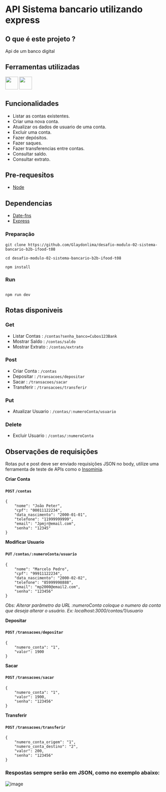 # API Sistema bancario utilizando express

## O que é este projeto ?
Api de um banco digital

## Ferramentas utilizadas
<div>
<img loading="lazy" src="https://cdn.jsdelivr.net/gh/devicons/devicon/icons/nodejs/nodejs-plain-wordmark.svg" width="40" height="40"/>
<img src="https://cdn.jsdelivr.net/gh/devicons/devicon/icons/express/express-original.svg" width="40" height="40"/>         
</div>

## Funcionalidades 
 - Listar as contas existentes.
 - Criar uma nova conta.
 - Atualizar os dados de usuario de uma conta.
 - Excluir uma conta.
 - Fazer depósitos.
 - Fazer saques.
 - Fazer transferencias entre contas.
 - Consultar saldo.
 - Consultar extrato.

## Pre-requesitos
- [Node](http://nodejs.org/)

## Dependencias
- [Date-fns](https://date-fns.org/)
- [Express](https://expressjs.com/)

### Preparação

```
git clone https://github.com/Glaydonlima/desafio-modulo-02-sistema-bancario-b2b-ifood-t08

cd desafio-modulo-02-sistema-bancario-b2b-ifood-t08

npm install
```

### Run

```

npm run dev

```

## Rotas disponiveis
### Get
- Listar Contas : `/contas?senha_banco=Cubos123Bank`
- Mostrar Saldo : `/contas/saldo`
- Mostrar Extrato : `/contas/extrato`

### Post
- Criar Conta : `/contas`
- Depositar : `/transacoes/depositar`
- Sacar : `/transacoes/sacar`
- Transferir : `/transacoes/transferir`

### Put
- Atualizar Usuario : `/contas/:numeroConta/usuario`

### Delete
- Excluir Usuario : `/contas/:numeroConta`

## Observações de requisições
Rotas put e post deve ser enviado requisições JSON no body, utilize uma ferramenta de teste de APIs como o [Insominia](https://insomnia.rest/download).

**Criar Conta**
#### `POST` `/contas`
```
{
    "nome": "João Peter",
    "cpf": "00011122234",
    "data_nascimento": "2000-01-01",
    "telefone": "11999999999",
    "email": "Jpmjr@email.com",
    "senha": "12345"
}
```

**Modificar Usuario**
#### `PUT` `/contas/:numeroConta/usuario`
```
{
    "nome": "Marcelo Pedro",
    "cpf": "99911122234",
    "data_nascimento": "2000-02-02",
    "telefone": "85999998888",
    "email": "mp2000@email2.com",
    "senha": "123456"
}
```
*Obs: Alterar parâmetro da URL :numeroConta coloque o numero da conta que deseja alterar o usuário.
Ex: localhost:3000/contas/1/usuario*

**Depositar**
#### `POST` `/transacoes/depositar`
```
{
	"numero_conta": "1",
	"valor": 1900
}
```

**Sacar**
#### `POST` `/transacoes/sacar`
```
{
	"numero_conta": "1",
	"valor": 1900,
    "senha": "123456"
}
```
**Transferir**
#### `POST` `/transacoes/transferir`
```
{
	"numero_conta_origem": "1",
	"numero_conta_destino": "2",
	"valor": 200,
	"senha": "123456"
}
```
### Respostas sempre serão em JSON, como no exemplo abaixo:
![image]()

